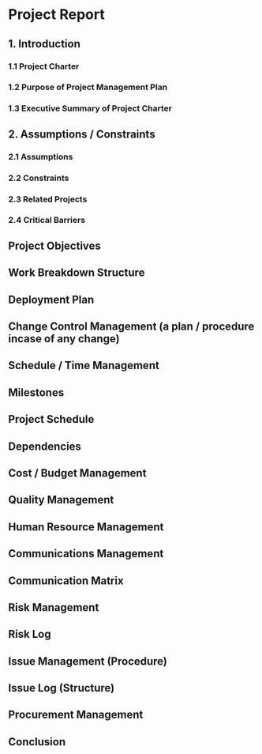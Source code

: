 # Project Report
## 1. Introduction
### 1.1 Project Charter
### 1.2 Purpose of Project Management Plan
### 1.3 Executive Summary of Project Charter
## 2. Assumptions / Constraints
### 2.1 Assumptions
### 2.2 Constraints
### 2.3 Related Projects
### 2.4 Critical Barriers
## Project Objectives
## Work Breakdown Structure
## Deployment Plan
## Change Control Management (a plan / procedure incase of any change)
## Schedule / Time Management
## Milestones
## Project Schedule
## Dependencies
## Cost / Budget Management
## Quality Management
## Human Resource Management
## Communications Management
## Communication Matrix
## Risk Management
## Risk Log
## Issue Management (Procedure)
## Issue Log (Structure) 
## Procurement Management
## Conclusion